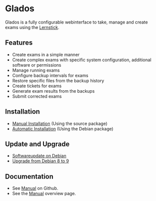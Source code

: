 # Glados

Glados is a fully configurable webinterface to take, manage and create exams using the [Lernstick](https://imedias.ch/themen/lernstick/index.cfm).

## Features

* Create exams in a simple manner
* Create complex exams with specific system configuration, additional software or permissions
* Manage running exams
* Configure backup intervals for exams
* Restore specific files from the backup history
* Create tickets for exams
* Generate exam results from the backups
* Submit corrected exams

## Installation

* [Manual Installation](https://github.com/imedias/glados/blob/master/howtos/manual-install.md) (Using the source package)
* [Automatic Installation](https://github.com/imedias/glados/blob/master/howtos/deb-install.md) (Using the Debian package)

## Update and Upgrade

* [Softwareupdate on Debian](https://github.com/imedias/glados/blob/master/howtos/deb-update.md)
* [Upgrade from Debian 8 to 9](https://github.com/imedias/glados/blob/master/howtos/deb-8to9-upgrade.md)

## Documentation

* See [Manual](https://github.com/imedias/glados/tree/master/howtos) on Github.
* See the [Manual](https://github.com/imedias/glados/tree/master/howtos/README.md) overview page.
